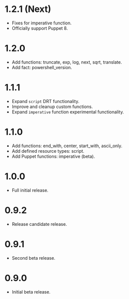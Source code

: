 # 1.2.1 (Next)
- Fixes for imperative function.
- Officially support Puppet 8.

# 1.2.0
- Add functions: truncate, exp, log, next, sqrt, translate.
- Add fact: powershell_version.

# 1.1.1
- Expand `script` DRT functionality.
- Improve and cleanup custom functions.
- Expand `imperative` function experimental functionality.

# 1.1.0
- Add functions: end_with, center, start_with, ascii_only.
- Add defined resource types: script.
- Add Puppet functions: imperative (beta).

# 1.0.0
- Full initial release.

# 0.9.2
- Release candidate release.

# 0.9.1
- Second beta release.

# 0.9.0
- Initial beta release.

